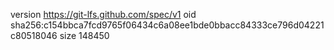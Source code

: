 version https://git-lfs.github.com/spec/v1
oid sha256:c154bbca7fcd9765f06434c6a08ee1bde0bbacc84333ce796d04221c80518046
size 148450
